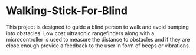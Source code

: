 # Walking-Stick-For-Blind
This project is designed to guide a blind person to walk and avoid bumping into obstacles. Low cost ultrasonic rangefinders along with a microcontroller is used to measure the distance to obstacles and if they are close enough provide a feedback to the user in form of beeps or vibrations.
